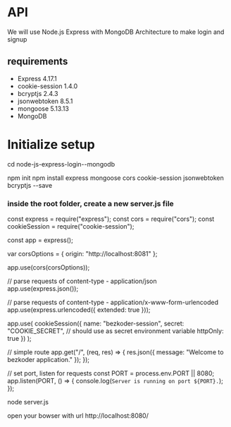 # API

We will use Node.js Express with MongoDB Architecture to make login and signup


## requirements

- Express 4.17.1
- cookie-session 1.4.0
- bcryptjs 2.4.3
- jsonwebtoken 8.5.1
- mongoose 5.13.13
- MongoDB

# Initialize setup

cd node-js-express-login--mongodb

npm init
npm install express mongoose cors cookie-session jsonwebtoken bcryptjs --save

### inside the root folder, create a new server.js file

const express = require("express");
const cors = require("cors");
const cookieSession = require("cookie-session");

const app = express();

var corsOptions = {
origin: "http://localhost:8081"
};

app.use(cors(corsOptions));

// parse requests of content-type - application/json
app.use(express.json());

// parse requests of content-type - application/x-www-form-urlencoded
app.use(express.urlencoded({ extended: true }));

app.use(
cookieSession({
name: "bezkoder-session",
secret: "COOKIE_SECRET", // should use as secret environment variable
httpOnly: true
})
);

// simple route
app.get("/", (req, res) => {
res.json({ message: "Welcome to bezkoder application." });
});

// set port, listen for requests
const PORT = process.env.PORT || 8080;
app.listen(PORT, () => {
console.log(`Server is running on port ${PORT}.`);
});

node server.js

open your bowser with url http://localhost:8080/
